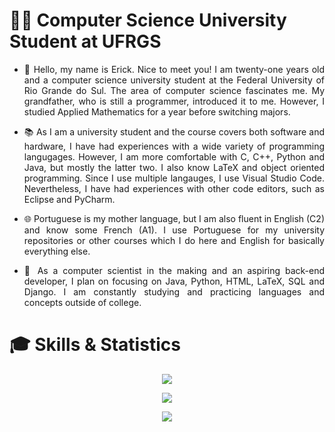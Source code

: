 # :man_student: Computer Science University Student at UFRGS

- <p align = "justify"> 💬 Hello, my name is Erick. Nice to meet you! I am twenty-one years old and a computer science university student at the Federal University of Rio Grande do Sul. The area of computer science fascinates me. My grandfather, who is still a programmer, introduced it to me. However, I studied Applied Mathematics for a year before switching majors. </p>
- <p align = "justify"> 📚 As I am a university student and the course covers both software and hardware, I have had experiences with a wide variety of programming langugages. However, I am more comfortable with C, C++, Python and Java, but mostly the latter two. I also know LaTeX and object oriented programming. Since I use multiple langauges, I use Visual Studio Code. Nevertheless, I have had experiences with other code editors, such as Eclipse and PyCharm. </p>
- <p align = "justify"> 🌐 Portuguese is my mother language, but I am also fluent in English (C2) and know some French (A1). I use Portuguese for my university repositories or other courses which I do here and English for basically everything else. </p>
- <p align = "justify"> 🌠 As a computer scientist in the making and an aspiring back-end developer, I plan on focusing on Java, Python, HTML, LaTeX, SQL and Django. I am constantly studying and practicing languages and concepts outside of college. </p>

# :mortar_board: Skills & Statistics

<p align = "center">
  <a href = "https://skillicons.dev">
    <img src = "https://skillicons.dev/icons?i=github,vscode,linkedin,java,python,html,latex,mysql,django" />
  </a>
</p>

<p align = "center">
    <img src = "https://github-readme-stats.vercel.app/api?username=Erick-0LK&show_icons=true&theme=radical" />
</p>
  
<p align = "center">  
    <img src = "https://github-readme-stats.vercel.app/api/top-langs/?username=Erick-0LK&theme=radical" />
</p>
